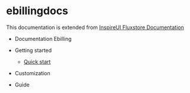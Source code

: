 # ebillingdocs

This documentation is extended from [InspireUI Fluxstore Documentation](https://support.inspireui.com/help-center/articles/42/43/2/getting-started)


- Documentation Ebilling
- Getting started

  - [Quick start](docs/quickstart.md)

- Customization

- Guide
